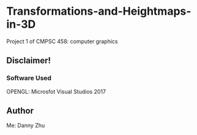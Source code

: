 # Transformations-and-Heightmaps-in-3D
Project 1 of CMPSC 458: computer graphics

## Disclaimer!

### Software Used

OPENGL:
Microsfot Visual Studios 2017


## Author

Me: Danny Zhu
